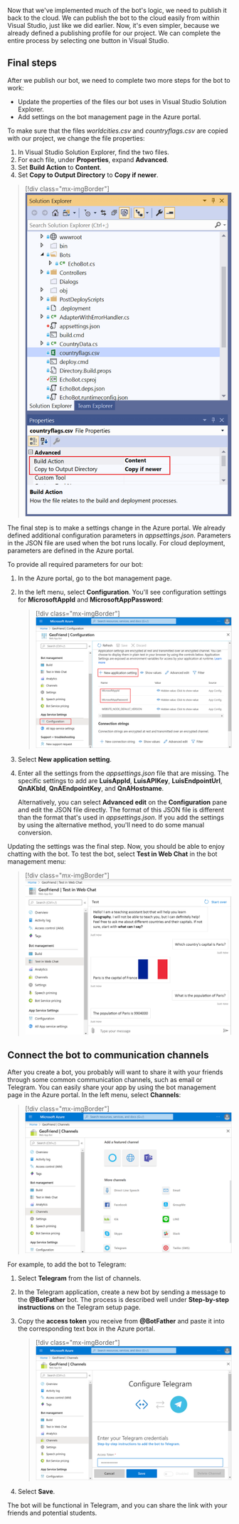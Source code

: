 Now that we've implemented much of the bot's logic, we need to publish it back to the cloud. We can publish the bot to the cloud easily from within Visual Studio, just like we did earlier. Now, it's even simpler, because we already defined a publishing profile for our project. We can complete the entire process by selecting one button in Visual Studio.

## Final steps

After we publish our bot, we need to complete two more steps for the bot to work:

- Update the properties of the files our bot uses in Visual Studio Solution Explorer.
- Add settings on the bot management page in the Azure portal.

To make sure that the files *worldcities.csv* and *countryflags.csv* are copied with our project, we change the file properties:

1. In Visual Studio Solution Explorer, find the two files.
1. For each file, under **Properties**, expand **Advanced**.
1. Set **Build Action** to **Content**.
1. Set **Copy to Output Directory** to **Copy if newer**.

> [!div class="mx-imgBorder"]
> ![Screenshot that demonstrates how to change a file's properties on the Advanced tab in Visual Studio Solution Explorer.](../media/visual-studio-solution-express.png)

The final step is to make a settings change in the Azure portal. We already defined additional configuration parameters in *appsettings.json*. Parameters in the JSON file are used when the bot runs locally. For cloud deployment, parameters are defined in the Azure portal.

To provide all required parameters for our bot:

1. In the Azure portal, go to the bot management page.
1. In the left menu, select **Configuration**. You'll see configuration settings for **MicrosoftAppId** and **MicrosoftAppPassword**:

   > [!div class="mx-imgBorder"]
   > ![Screenshot that shows the bot management Configuration pane and existing settings in the Azure portal.](../media/azure-bot-configuration.png)

1. Select **New application setting**.
1. Enter all the settings from the *appsettings.json* file that are missing. The specific settings to add are **LuisAppId**, **LuisAPIKey**, **LuisEndpointUrl**, **QnAKbId**, **QnAEndpointKey**, and **QnAHostname**.

   Alternatively, you can select **Advanced edit** on the **Configuration** pane and edit the JSON file directly. The format of this JSON file is different than the format that's used in *appsettings.json*. If you add the settings by using the alternative method, you'll need to do some manual conversion.

Updating the settings was the final step. Now, you should be able to enjoy chatting with the bot. To test the bot, select **Test in Web Chat** in the bot management menu:

> [!div class="mx-imgBorder"]
> ![Screenshot that shows an example of testing a bot in the Test in Web Chat pane.](../media/final-web-chat.png)

## Connect the bot to communication channels 

After you create a bot, you probably will want to share it with your friends through some common communication channels, such as email or Telegram. You can easily share your app by using the bot management page in the Azure portal. In the left menu, select **Channels**:

> [!div class="mx-imgBorder"]
> ![Screenshot that shows the bot management Channels pane in the Azure portal.](../media/add-channel.png)

For example, to add the bot to Telegram:

1. Select **Telegram** from the list of channels.
1. In the Telegram application, create a new bot by sending a message to the **@BotFather** bot. The process is described well under **Step-by-step instructions** on the Telegram setup page.
1. Copy the **access token** you receive from **@BotFather** and paste it into the corresponding text box in the Azure portal.

   > [!div class="mx-imgBorder"]
   > ![Screenshot of the Configure Telegram pane, showing where to add the access token.](../media/add-channel-telegram.png)
1. Select **Save**.

The bot will be functional in Telegram, and you can share the link with your friends and potential students.
 